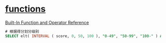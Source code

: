 # [functions](https://dev.mysql.com/doc/refman/8.0/en/functions.html)

[Built-In Function and Operator Reference](https://dev.mysql.com/doc/refman/8.0/en/built-in-function-reference.html)

```sql
# 根据得分划分级别
SELECT elt( INTERVAL ( score, 0, 50, 100 ), "0-49", "50-99", "100-" ) AS `level` FROM t
```
